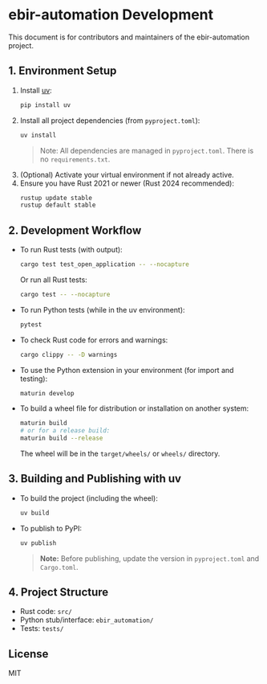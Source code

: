 # ebir-automation Development

This document is for contributors and maintainers of the ebir-automation project.

## 1. Environment Setup

1. Install [uv](https://github.com/astral-sh/uv):
   ```sh
   pip install uv
   ```
2. Install all project dependencies (from `pyproject.toml`):
   ```sh
   uv install
   ```
   > Note: All dependencies are managed in `pyproject.toml`. There is no `requirements.txt`.
3. (Optional) Activate your virtual environment if not already active.
4. Ensure you have Rust 2021 or newer (Rust 2024 recommended):
   ```sh
   rustup update stable
   rustup default stable
   ```

## 2. Development Workflow

- To run Rust tests (with output):

  ```sh
  cargo test test_open_application -- --nocapture
  ```

  Or run all Rust tests:

  ```sh
  cargo test -- --nocapture
  ```

- To run Python tests (while in the uv environment):

  ```sh
  pytest
  ```

- To check Rust code for errors and warnings:

  ```sh
  cargo clippy -- -D warnings
  ```

- To use the Python extension in your environment (for import and testing):

  ```sh
  maturin develop
  ```

- To build a wheel file for distribution or installation on another system:
  ```sh
  maturin build
  # or for a release build:
  maturin build --release
  ```
  The wheel will be in the `target/wheels/` or `wheels/` directory.

## 3. Building and Publishing with uv

- To build the project (including the wheel):
  ```sh
  uv build
  ```
- To publish to PyPI:
  ```sh
  uv publish
  ```
  > **Note:** Before publishing, update the version in `pyproject.toml` and `Cargo.toml`.

## 4. Project Structure

- Rust code: `src/`
- Python stub/interface: `ebir_automation/`
- Tests: `tests/`

## License

MIT
